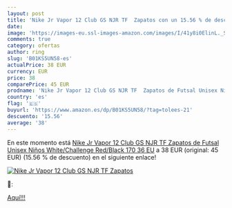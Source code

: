 ```yaml
---
layout: post
title: 'Nike Jr Vapor 12 Club GS NJR TF  Zapatos con un 15.56 % de descuento'
date: 
image: 'https://images-eu.ssl-images-amazon.com/images/I/41y8i0ElinL._SL200_.jpg'
comments: true
category: ofertas
author: ring
slug: 'B01KS5UN58-es'
actualPrice: 38 EUR
currency: EUR
price: 38
comparePrice: 45 EUR
prodname: 'Nike Jr Vapor 12 Club GS NJR TF  Zapatos de Futsal Unisex Niños   White/Challenge Red/Black 170   36 EU'
country: 'es'
flag: '🇪🇸'
buyurl: 'https://www.amazon.es/dp/B01KS5UN58/?tag=tolees-21'
descuento: '15.56'
average: '38'
---
```


En este momento está [Nike Jr Vapor 12 Club GS NJR TF  Zapatos de Futsal Unisex Niños   White/Challenge Red/Black 170   36 EU](https://www.amazon.es/dp/B01KS5UN58/?tag=tolees-21) a 38 EUR (original: 45 EUR) (15.56 %  de descuento) en el siguiente enlace!

[![Nike Jr Vapor 12 Club GS NJR TF  Zapatos](https://images-eu.ssl-images-amazon.com/images/I/41y8i0ElinL._SL200_.jpg)](https://www.amazon.es/dp/B01KS5UN58/?tag=tolees-21)

🔎:


[Aquí!!!](https://www.amazon.es/dp/B01KS5UN58/?tag=tolees-21)
